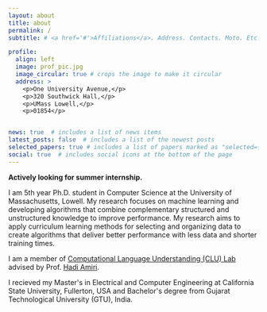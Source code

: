 ```yaml
---
layout: about
title: about
permalink: /
subtitle: # <a href='#'>Affiliations</a>. Address. Contacts. Moto. Etc.

profile:
  align: left
  image: prof_pic.jpg
  image_circular: true # crops the image to make it circular
  address: >
    <p>One University Avenue,</p>
    <p>320 Southwick Hall,</p>
    <p>UMass Lowell,</p>
    <p>01854</p>


news: true  # includes a list of news items
latest_posts: false  # includes a list of the newest posts
selected_papers: true # includes a list of papers marked as "selected={true}"
social: true  # includes social icons at the bottom of the page
---
```



**Actively looking for summer internship.**

I am 5th year Ph.D. student in Computer Science at the University of Massachusetts, Lowell. My research focuses on machine learning and developing algorithms that combine complementary structured and unstructured knowledge to improve performance. My research aims to apply curriculum learning methods for selecting and organizing data to create algorithms that deliver better performance with less data and shorter training times.
<!--
My research focuses on machine learning and developing algorithms to combine structured and unstructured knowledge. 
My work focuses on efficiently combining complimentary information from text and graph data to get better performance. 
and developing curriculum Learning techniques for data selection and ordering strategies to build algoirhtm that perform better with less data and less training time.
Moreover, I have studied and published detailed analysis on training models more effectively with less data and time by applying various curriculum learning methods. These methods evaluate the complexities of the data from multiple views and designed scheduler orders the examples for effective and efficient  training. Lastly, my work also focuses on fine grained control transformation of graphs which helps in data augmentation in low resource settings and to refine ontologies. 
My research expertise and work experience includes developing AI algorithms using structure and unstructure knowledge (Graphs and Natural Language Processing ) applied  on generic and health care data.  
-->


I am a member of [Computational Language Understanding (CLU) Lab](https://clu.cs.uml.edu/index.html) advised by Prof. [Hadi Amiri](https://cs.uml.edu/~hadi/).

<!--
I have multiple papers  published  in top conferences like ACL, EMNLP, NAACL, INTERSPEECH. [Link](https://scholar.google.com/citations?hl=en&user=NIah6CsAAAAJ) to google scholar.   
-->

I recieved my Master's in Electrical and Computer Engineering at California State University, Fullerton, USA and Bachelor's degree from Gujarat Technological University (GTU), India.




<!--
Write your biography here. Tell the world about yourself. Link to your favorite [subreddit](http://reddit.com). You can put a picture in, too. The code is already in, just name your picture `prof_pic.jpg` and put it in the `img/` folder.test

Put your address / P.O. box / other info right below your picture. You can also disable any of these elements by editing `profile` property of the YAML header of your `_pages/about.md`. Edit `_bibliography/papers.bib` and Jekyll will render your [publications page](/al-folio/publications/) automatically.

Link to your social media connections, too. This theme is set up to use [Font Awesome icons](http://fortawesome.github.io/Font-Awesome/) and [Academicons](https://jpswalsh.github.io/academicons/), like the ones below. Add your Facebook, Twitter, LinkedIn, Google Scholar, or just disable all of them.
-->
